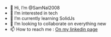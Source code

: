 - 👋 Hi, I’m @SamNal2008
- 👀 I’m interested in tech
- 🌱 I’m currently learning SolidJs
- 💞️ I’m looking to collaborate on everything new
- 📫 How to reach me : [On my linkedin page](https://www.linkedin.com/in/samy-nalbandian/)

<!---
SamNal2008/SamNal2008 is a ✨ special ✨ repository because its `README.md` (this file) appears on your GitHub profile.
You can click the Preview link to take a look at your changes.
--->
